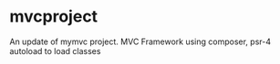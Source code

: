 # mvcproject
An update of mymvc project. MVC Framework using composer, psr-4 autoload to load classes
